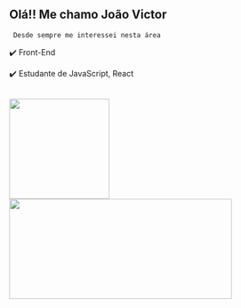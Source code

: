 ## Olá!! Me chamo João Victor

     Desde sempre me interessei nesta área
     
✔️ Front-End

✔️ Estudante de JavaScript, React

<br>

<div>
     <a href="https://github.com/JoaoVictorCB">
          <img height="180em" src="https://github-readme-stats.vercel.app/api?username=JoaoVictorCB&show_icons=true&theme=react&include_all_commits=true&count_private=true"/>
          <img height="180em" width="400" src="https://github-readme-stats.vercel.app/api/top-langs/?username=JoaoVictorCB&layout=compact&langs_count=16&theme=react"/>
</div>
